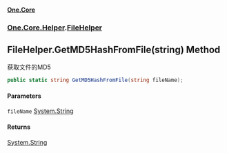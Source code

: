 #### [One.Core](index.md 'index')
### [One.Core.Helper](One_Core_Helper.md 'One.Core.Helper').[FileHelper](One_Core_Helper_FileHelper.md 'One.Core.Helper.FileHelper')
## FileHelper.GetMD5HashFromFile(string) Method
获取文件的MD5  
```csharp
public static string GetMD5HashFromFile(string fileName);
```
#### Parameters
<a name='One_Core_Helper_FileHelper_GetMD5HashFromFile(string)_fileName'></a>
`fileName` [System.String](https://docs.microsoft.com/en-us/dotnet/api/System.String 'System.String')  
  
#### Returns
[System.String](https://docs.microsoft.com/en-us/dotnet/api/System.String 'System.String')  
